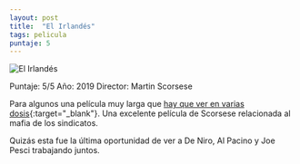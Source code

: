 ```yaml
---
layout: post
title:  "El Irlandés"
tags: pelicula
puntaje: 5
---
```




![El Irlandés](https://encrypted-tbn1.gstatic.com/images?q=tbn:ANd9GcT_eYA1pl7NWYQdTipaBuV4CkX_lW1C-6btMIJLMaoLREEkm6Ym)

Puntaje: 5/5 
Año: 2019
Director: Martin Scorsese

Para algunos una película muy larga que [hay que ver en varias dosis](https://www.lavanguardia.com/series/20210830/7689055/son-peliculas-series-desapareceran-netflix-septiembre-2021-mmn.html){:target="_blank"}. Una excelente película de Scorsese relacionada al mafia de los sindicatos. 

Quizás esta fue la última oportunidad de ver a De Niro, Al Pacino y Joe Pesci trabajando juntos.

